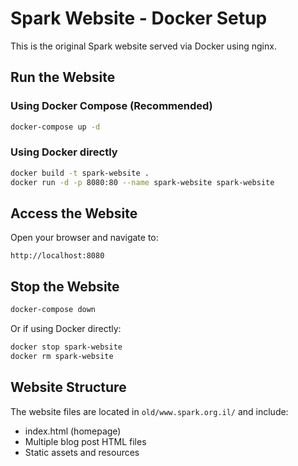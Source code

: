# Spark Website - Docker Setup

This is the original Spark website served via Docker using nginx.

## Run the Website

### Using Docker Compose (Recommended)
```bash
docker-compose up -d
```

### Using Docker directly
```bash
docker build -t spark-website .
docker run -d -p 8080:80 --name spark-website spark-website
```

## Access the Website

Open your browser and navigate to:
```
http://localhost:8080
```

## Stop the Website

```bash
docker-compose down
```

Or if using Docker directly:
```bash
docker stop spark-website
docker rm spark-website
```

## Website Structure

The website files are located in `old/www.spark.org.il/` and include:
- index.html (homepage)
- Multiple blog post HTML files
- Static assets and resources
